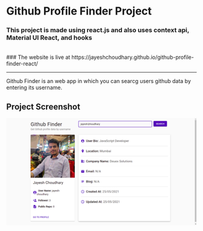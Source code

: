 # Github Profile Finder Project

### This project is made using react.js and also uses context api, Material UI React, and hooks

<br>
### The website is live at https://jayeshchoudhary.github.io/github-profile-finder-react/

---

Github Finder is an web app in which you can searcg users github data by entering its username.

## Project Screenshot

![Project Image](project-image.png "Project Image")
